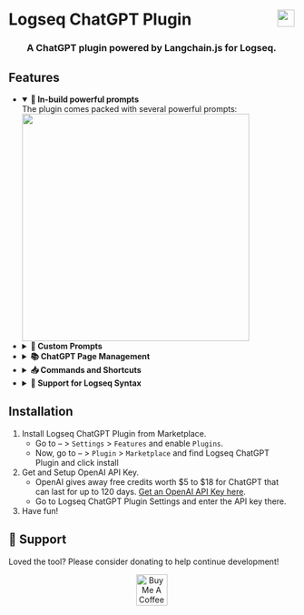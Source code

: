 # Logseq ChatGPT Plugin [<img align="right" src="https://cdn.buymeacoffee.com/buttons/v2/default-orange.png" height="30"/>](https://www.buymeacoffee.com/debanjandhar12)

<h3 align="center">A ChatGPT plugin powered by Langchain.js for Logseq.</h3>

## Features
<ul><li>
<details open>
  <summary><b>🚀 In-build powerful prompts</b></summary>
  <div>
   The plugin comes packed with several powerful prompts:
   <img src='https://user-images.githubusercontent.com/49021233/230309525-837f62f9-baaf-4eff-9729-51ca062db046.gif' height='400' /> <br/>
  </div>
</details></li><li>
<details>
  <summary><b>🚀 Custom Prompts</b></summary>
  <div>
   The plugin provides GUI for custom prompt creation. The custom prompts can use langchain.js tools like Web Browser, Zapier, and even external custom API Endpoints 😲.<br/>
    <img src='https://github.com/debanjandhar12/logseq-chatgpt-plugin/assets/49021233/c770ed24-0744-46af-9ef0-549a0d8eaca5.gif' height='400' /> <br/>
  </div>
</details></li><li>
<details>
  <summary><b>📚 ChatGPT Page Management</b></summary>
  <div>
   <img src='https://user-images.githubusercontent.com/49021233/226954450-230185c7-f9ea-4a8f-bda1-0d29cf550ba4.gif' height='400' />
  </div>
</details></li><li>
<details>
  <summary><b>📥 Commands and Shortcuts</b></summary>
  <div>
      The plugin has the following <i><b>D</b>o <b>W</b>hat <b>I</b> <b>M</b>ean (DWIM)</i> commands:
      <ul>
          <li><b>Ask ChatGPT -</b> This will call chatgpt API when currently inside ChatGPT page. Otherwise, it open up the AI prompt palette for creating new chatgpt page.</li>
          <li><b>Create ChatGPT page -</b> It open up the AI prompt palette for creating new chatgpt page.</li>
          <li><b>Show ChatGPT Page List -</b> Opens the ChatGPT Page list dialog.</li>
          <li><b>Edit ChatGPT Custom Prompts -</b> Opens the Edit ChatGPT Custom Prompts Dialog.</li>
      </ul>
      <br/>
      By default, there are following keyboard shortcuts for the above commands:
      <ul>
          <li><kbd>cmd/ctrl</kbd>+<kbd>shift</kbd>+<kbd>/</kbd> - Ask ChatGPT</li>
          <li><kbd>cmd/ctrl</kbd>+<kbd>shift</kbd>+<kbd>l</kbd> - Show ChatGPT Page List</li>
      </ul>
      The above shortcuts can be changed from settings.
  </div>
</details></li><li>
<details>
  <summary><b>🐾 Support for Logseq Syntax</b></summary>
  <div>
   THe plugin is built with Logseq in mind. It parses the block refs and block embeds before sending request to ChatGPT. This means you can use block refs and embeds anywhere in your conversation.
   Support for page embeds will be coming soon.<br/>
   Additionally, the plugin sanitizes ChatGPT result using mldocs so that logseq supports rendering the output.<br/>
   <img src='https://github.com/debanjandhar12/logseq-chatgpt-plugin/assets/49021233/042afa23-5219-46eb-8506-4aaadaa5d085.gif' height='400' />
  </div>
</details></li>
</ul>

## Installation
1. Install Logseq ChatGPT Plugin from Marketplace.
   * Go to `⋯` > `Settings` > `Features` and enable `Plugins`.
   * Now, go to `⋯` > `Plugin` > `Marketplace` and find Logseq ChatGPT Plugin and click install
2. Get and Setup OpenAI API Key.
   * OpenAI gives away free credits worth $5 to $18 for ChatGPT that can last for up to 120 days. [Get an OpenAI API Key here](https://openai.com/api/).
   * Go to Logseq ChatGPT Plugin Settings and enter the API key there.
3. Have fun!

## 🙏 Support
Loved the tool? Please consider donating to help continue development!<br/>
<p align="center">
<a href="https://www.buymeacoffee.com/debanjandhar12" target="_blank"><img src="https://cdn.buymeacoffee.com/buttons/v2/default-orange.png" alt="Buy Me A Coffee" height="55" style="border-radius:1px" />
</p>
